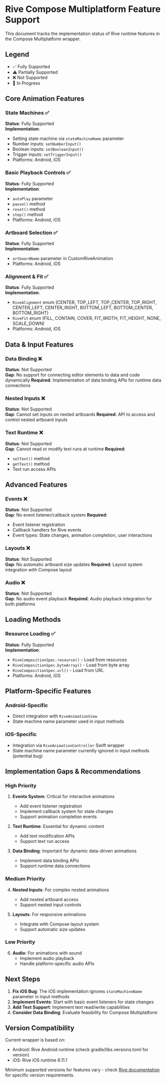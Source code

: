 # Rive Compose Multiplatform Feature Support

This document tracks the implementation status of Rive runtime features in the Compose Multiplatform wrapper.

## Legend
- ✅ Fully Supported
- ⚠️ Partially Supported
- ❌ Not Supported
- 🚧 In Progress

## Core Animation Features

### State Machines ✅
**Status**: Fully Supported  
**Implementation**: 
- Setting state machine via `stateMachineName` parameter
- Number inputs: `setNumberInput()`
- Boolean inputs: `setBooleanInput()`
- Trigger inputs: `setTriggerInput()`
- Platforms: Android, iOS

### Basic Playback Controls ✅
**Status**: Fully Supported  
**Implementation**:
- `autoPlay` parameter
- `pause()` method
- `reset()` method
- `stop()` method
- Platforms: Android, iOS

### Artboard Selection ✅
**Status**: Fully Supported  
**Implementation**:
- `artboardName` parameter in CustomRiveAnimation
- Platforms: Android, iOS

### Alignment & Fit ✅
**Status**: Fully Supported  
**Implementation**:
- `RiveAlignment` enum (CENTER, TOP_LEFT, TOP_CENTER, TOP_RIGHT, CENTER_LEFT, CENTER_RIGHT, BOTTOM_LEFT, BOTTOM_CENTER, BOTTOM_RIGHT)
- `RiveFit` enum (FILL, CONTAIN, COVER, FIT_WIDTH, FIT_HEIGHT, NONE, SCALE_DOWN)
- Platforms: Android, iOS

## Data & Input Features

### Data Binding ❌
**Status**: Not Supported  
**Gap**: No support for connecting editor elements to data and code dynamically
**Required**: Implementation of data binding APIs for runtime data connections

### Nested Inputs ❌
**Status**: Not Supported  
**Gap**: Cannot set inputs on nested artboards
**Required**: API to access and control nested artboard inputs

### Text Runtime ❌
**Status**: Not Supported  
**Gap**: Cannot read or modify text runs at runtime
**Required**: 
- `setText()` method
- `getText()` method
- Text run access APIs

## Advanced Features

### Events ❌
**Status**: Not Supported  
**Gap**: No event listener/callback system
**Required**:
- Event listener registration
- Callback handlers for Rive events
- Event types: State changes, animation completion, user interactions

### Layouts ❌
**Status**: Not Supported  
**Gap**: No automatic artboard size updates
**Required**: Layout system integration with Compose layout

### Audio ❌
**Status**: Not Supported  
**Gap**: No audio event playback
**Required**: Audio playback integration for both platforms

## Loading Methods

### Resource Loading ✅
**Status**: Fully Supported  
**Implementation**:
- `RiveCompositionSpec.resource()` - Load from resources
- `RiveCompositionSpec.byteArray()` - Load from byte array
- `RiveCompositionSpec.url()` - Load from URL
- Platforms: Android, iOS

## Platform-Specific Features

### Android-Specific
- Direct integration with `RiveAnimationView`
- State machine name parameter used in input methods

### iOS-Specific
- Integration via `RiveAnimationController` Swift wrapper
- State machine name parameter currently ignored in input methods (potential bug)

## Implementation Gaps & Recommendations

### High Priority
1. **Events System**: Critical for interactive animations
   - Add event listener registration
   - Implement callback system for state changes
   - Support animation completion events

2. **Text Runtime**: Essential for dynamic content
   - Add text modification APIs
   - Support text run access

3. **Data Binding**: Important for dynamic data-driven animations
   - Implement data binding APIs
   - Support runtime data connections

### Medium Priority
4. **Nested Inputs**: For complex nested animations
   - Add nested artboard access
   - Support nested input controls

5. **Layouts**: For responsive animations
   - Integrate with Compose layout system
   - Support automatic size updates

### Low Priority
6. **Audio**: For animations with sound
   - Implement audio playback
   - Handle platform-specific audio APIs

## Next Steps

1. **Fix iOS Bug**: The iOS implementation ignores `stateMachineName` parameter in input methods
2. **Implement Events**: Start with basic event listeners for state changes
3. **Add Text Support**: Implement text read/write capabilities
4. **Consider Data Binding**: Evaluate feasibility for Compose Multiplatform

## Version Compatibility

Current wrapper is based on:
- Android: Rive Android runtime (check gradle/libs.versions.toml for version)
- iOS: Rive iOS runtime 6.11.1

Minimum supported versions for features vary - check [Rive documentation](https://rive.app/docs/feature-support) for specific version requirements.